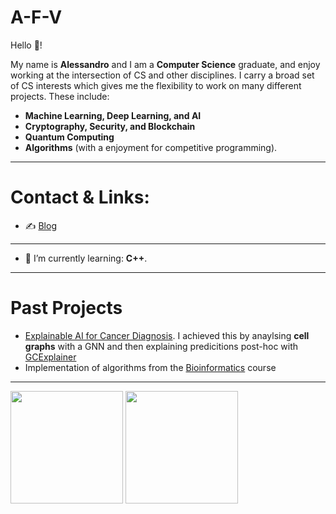 # **A-F-V** 
Hello 👋!

My name is **Alessandro** and I am a **Computer Science** graduate, and enjoy working at the intersection of CS and other disciplines. I carry a broad set of CS interests which gives me the flexibility to work on many different projects. These include:
- **Machine Learning, Deep Learning, and AI**
- **Cryptography, Security, and Blockchain**
- **Quantum Computing**
- **Algorithms** (with a enjoyment for competitive programming).

---
# Contact & Links:
- ✍️ [Blog](https://afv.codes)

---

- 🌱 I’m currently learning: **C++**.

<!-- - 💪 I'm currently competing in: **Nothing. Collaborating instead.**
- 🔭 I’m currently working on: .
-->
---
# Past Projects
- [Explainable AI for Cancer Diagnosis](https://github.com/A-F-V/XAI-Cancer-Diagnosis). I achieved this by anaylsing **cell graphs** with a GNN and then explaining predicitions post-hoc with [GCExplainer](https://arxiv.org/abs/2107.11889)
- Implementation of algorithms from the [Bioinformatics](https://github.com/A-F-V/Bioinformatics) course

---
<img height="180em" src="https://github-readme-stats.vercel.app/api?username=A-F-V&theme=tokyonight&show_icons=true&hide_border=true&&count_private=true&include_all_commits=true" /> <img height="180em" src="https://github-readme-stats.vercel.app/api/top-langs?username=A-F-V&layout=compact&show_icons=true&theme=tokyonight&hide_border=true&&count_private=true&include_all_commits=true" />
